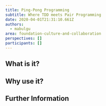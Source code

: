 ```yaml
---
title: Ping-Pong Programming
subtitle: Where TDD meets Pair Programming
date: 2020-04-01T21:31:10.661Z
authors:
  - mabulgu
area: foundation-culture-and-collaboration
perspectives: []
participants: []
---
```

## What is it? 

## Why use it? 

## Further Information

